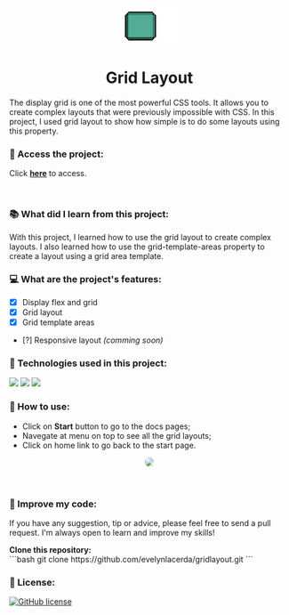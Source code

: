 <p align="center">
    <img src="./src/assets/img/grid.gif">
</p>
<h1 align="center">Grid Layout</h1>

<p>The display grid is one of the most powerful CSS tools. It allows you to create complex layouts that were previously impossible with CSS. In this project, I used grid layout to show how simple is to do some layouts using this property.</p>

### 🔗 Access the project:
<p>Click <a href="https://evelynlacerda.github.io/gridlayout/gridlayout.html"><b>here</b></a>  to access.</p>

<br>

### 📚 What did I learn from this project:
<p>With this project, I learned how to use the grid layout to create complex layouts. I also learned how to use the grid-template-areas property to create a layout using a grid area template.</p>

### 💻 What are the project's features:
- [x] Display flex and grid
- [x] Grid layout
- [x] Grid template areas
- [?] Responsive layout *(comming soon)*

### 🚀 Technologies used in this project:
<img src="https://img.shields.io/badge/HTML5-0c1014?style=for-the-badge&logo=html5&logoColor=E34F26">
<img src="https://img.shields.io/badge/CSS3-0c1014?style=for-the-badge&logo=css3&logoColor=1572B6">
<img src="https://img.shields.io/badge/JavaScript-0c1014?style=for-the-badge&logo=javascript&logoColor=F7DF1E">

<br>

### 📑 How to use:
- Click on <b>Start</b> button to go to the docs pages;
- Navegate at menu on top to see all the grid layouts;
- Click on home link to go back to the start page.

<p align="center">
    <img src="./src/assets/img/layout.gif" style="border-radius: 20px">
</p>

<br>

### 🧱 Improve my code:
<p>If you have any suggestion, tip or advice, please feel free to send a pull request. I'm always open to learn and improve my skills!</p>
<b>Clone this repository:</b><br>
```bash
git clone https://github.com/evelynlacerda/gridlayout.git
```

### 📝 License:
[![GitHub license](https://img.shields.io/github/license/evelynlacerda/display-grid?color=52AC96)](https://github.com/evelynlacerda/display-grid/blob/main/LICENSE)